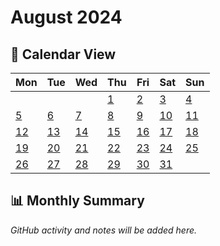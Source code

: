 # August 2024

## 📅 Calendar View

| Mon | Tue | Wed | Thu | Fri | Sat | Sun |
|-----|-----|-----|-----|-----|-----|-----|
| | | | [1](01-08-2024.md) | [2](02-08-2024.md) | [3](03-08-2024.md) | [4](04-08-2024.md) |
| [5](05-08-2024.md) | [6](06-08-2024.md) | [7](07-08-2024.md) | [8](08-08-2024.md) | [9](09-08-2024.md) | [10](10-08-2024.md) | [11](11-08-2024.md) |
| [12](12-08-2024.md) | [13](13-08-2024.md) | [14](14-08-2024.md) | [15](15-08-2024.md) | [16](16-08-2024.md) | [17](17-08-2024.md) | [18](18-08-2024.md) |
| [19](19-08-2024.md) | [20](20-08-2024.md) | [21](21-08-2024.md) | [22](22-08-2024.md) | [23](23-08-2024.md) | [24](24-08-2024.md) | [25](25-08-2024.md) |
| [26](26-08-2024.md) | [27](27-08-2024.md) | [28](28-08-2024.md) | [29](29-08-2024.md) | [30](30-08-2024.md) | [31](31-08-2024.md) | |

## 📊 Monthly Summary

*GitHub activity and notes will be added here.*
